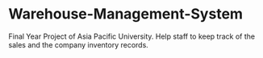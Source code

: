 # Warehouse-Management-System
Final Year Project of Asia Pacific University. Help staff to keep track of the sales and the company inventory records.
